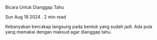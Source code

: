 Bicara Untuk Dianggap Tahu

Sun Aug 18 2024 . 2 min read

Kebanyakan bercakap langsung pada bentuk yang sudah jadi. Ada pula yang memakai dengan maksud agar dianggap tahu.
